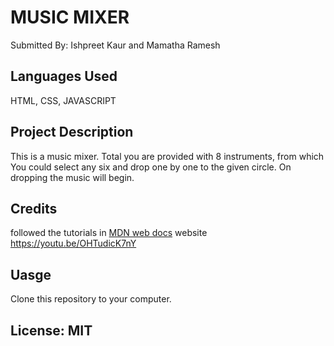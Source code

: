 # MUSIC MIXER

Submitted By: Ishpreet Kaur and Mamatha Ramesh

## Languages Used
HTML, CSS, JAVASCRIPT
## Project Description
This is a music mixer. Total you are provided with 8 instruments, from which You could select any six and drop one by one to the given circle. On dropping the music will begin. 

## Credits
followed the tutorials in [MDN web docs](https://developer.mozilla.org/) website 
https://youtu.be/OHTudicK7nY 

## Uasge
Clone this repository to your computer. 

## License: MIT
